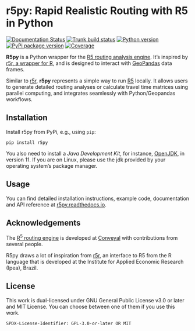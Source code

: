 # r5py: Rapid Realistic Routing with R5 in Python

[![Documentation Status](https://readthedocs.org/projects/r5py/badge/?version=stable)](https://r5py.readthedocs.io/en/stable/?badge=stable)
[![Trunk build status](https://github.com/r5py/r5py/actions/workflows/build-merged-pull-requests.yml/badge.svg)](https://github.com/r5py/r5py/actions/workflows/build-merged-pull-requests.yml)
[![Python version](https://img.shields.io/pypi/pyversions/r5py)](https://pypi.org/project/r5py)
[![PyPi package version](https://img.shields.io/pypi/v/r5py)](https://pypi.org/project/r5py)
[![Coverage](https://codecov.io/gh/r5py/r5py/branch/main/graph/badge.svg?token=WG8RBMZBK6)](https://codecov.io/gh/r5py/r5py)

**R5py** is a Python wrapper for the [R5 routing analysis
engine](https://github.com/conveyal/r5). It’s inspired by [r5r, a wrapper for
R](https://ipeagit.github.io/r5r/), and is designed to interact with
[GeoPandas](https://geopandas.org/) data frames.

Similar to [r5r](https://ipeagit.github.io/r5r/), **r5py** represents a simple
way to run [R5](https://github.com/conveyal/r5) locally. It allows users to
generate detailed routing analyses or calculate travel time matrices using
parallel computing, and integrates seamlessly with Python/Geopandas workflows.


## Installation

Install r5py from PyPi, e.g., using `pip`:

```
pip install r5py
```

You also need to install a *Java Development Kit*, for instance,
[OpenJDK](http://jdk.java.net/java-se-ri/11), in version 11. If you are on
Linux, please use the jdk provided by your operating system’s package manager.


## Usage

You can find detailed installation instructions, example code, documentation and
API reference at [r5py.readthedocs.io](https://r5py.readthedocs.io).


## Acknowledgements

The [R<sup>5</sup> routing engine](https://github.com/conveyal/r5) is developed
at [Conveyal](https://www.conveyal.com/) with contributions from several people.

R5py draws a lot of inspiration from [r5r](https://github.com/ipeaGIT/r5r/), an
interface to R5 from the R language that is developed at the Institute for Applied
Economic Research (Ipea), Brazil.

<!--//

TODO:
Citation (at least a Zenodo link, first; then also a software paper)

//-->

## License

This work is dual-licensed under GNU General Public License v3.0 or later and MIT License. You can choose between one of them if you use this work.

`SPDX-License-Identifier: GPL-3.0-or-later OR MIT`
